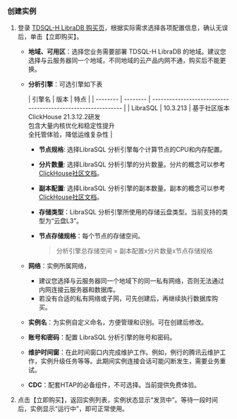 ### 创建实例

1. 登录 [TDSQL-H LibraDB 购买页](https://buy.cloud.tencent.com/libradb)，根据实际需求选择各项配置信息，确认无误后，单击【立即购买】。

     - **地域、可用区**：选择您业务需要部署 TDSQL-H LibraDB 的地域。建议您选择与云服务器同一个地域，不同地域的云产品内网不通，购买后不能更换。

     - **分析引擎**：可选引擎如下表

          | 引擎名   | 版本     | 特点                                                         |
           | -------- | -------- | ------------------------------------------------------------ |
           | LibraSQL | 10.3.213 | 基于社区版本 ClickHouse 21.3.12.2研发<br>包含大量内核优化和稳定性提升<br>全托管体验，降低运维复杂性 |

          - **节点规格**: 选择LibraSQL 分析引擎每个计算节点的CPU和内存配置。

          - **分片数量**: 选择LibraSQL 分析引擎的分片数量。分片的概念可以参考[ClickHouse社区文档](https://clickhouse.tech/docs/zh/)。

          - **副本配置**: 选择LibraSQL 分析引擎的副本数量。副本的概念可以参考[ClickHouse社区文档](https://clickhouse.tech/docs/zh/)。

          - **存储类型**：LibraSQL 分析引擎所使用的存储云盘类型。当前支持的类型为“云盘L3”。

          - **节点存储规格**：每个节点的存储空间。

               > 分析引擎总存储空间 = 副本配置x分片数量x节点存储规格

     - **网络**：实例所属网络，

          - 建议您选择与云服务器同一个地域下的同一私有网络，否则无法通过内网连接云服务器和数据库。
          - 若没有合适的私有网络或子网，可先创建后，再继续执行数据库购买。

     - **实例名**：为实例自定义命名，方便管理和识别。可在创建后修改。

     - **账号和密码**：配置 LibraSQL 分析引擎的账号和密码。

     - **维护时间窗**：在此时间窗口内完成维护工作。例如，例行的腾讯云维护工作，实例升级任务等等。此期间实例连接会话可能闪断发生，需要业务重试。

     - **CDC**：配套HTAP的必备组件，不可选择。当前提供免费体验。

2. 点击【立即购买】，返回实例列表，实例状态显示“发货中”。等待一段时间后，实例显示“运行中”，即可正常使用。